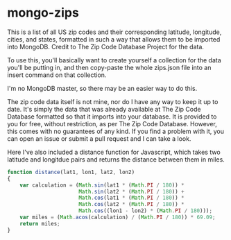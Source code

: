 mongo-zips
==========

This is a list of all US zip codes and their corresponding latitude, longitude, cities, and states, formatted in such a way that allows them to be imported into MongoDB. Credit to The Zip Code Database Project for the data.

To use this, you'll basically want to create yourself a collection for the data you'll be putting in, and then copy-paste the whole zips.json file into an insert command on that collection.

I'm no MongoDB master, so there may be an easier way to do this.

The zip code data itself is not mine, nor do I have any way to keep it up to date. It's simply the data that was already available at The Zip Code Database formatted so that it imports into your database. It is provided to you for free, without restriction, as per The Zip Code Database. However, this comes with no guarantees of any kind. If you find a problem with it, you can open an issue or submit a pull request and I can take a look.

Here I've also included a distance function for Javascript, which takes two latitude and longitdue pairs and returns the distance between them in miles.

```javascript
function distance(lat1, lon1, lat2, lon2)
{
    var calculation = (Math.sin(lat1 * (Math.PI / 180)) *
                       Math.sin(lat2 * (Math.PI / 180)) +
                       Math.cos(lat1 * (Math.PI / 180)) *
                       Math.cos(lat2 * (Math.PI / 180)) *
                       Math.cos((lon1 - lon2) * (Math.PI / 180)));
    var miles = (Math.acos(calculation) / (Math.PI / 180)) * 69.09;
    return miles;
}
```

